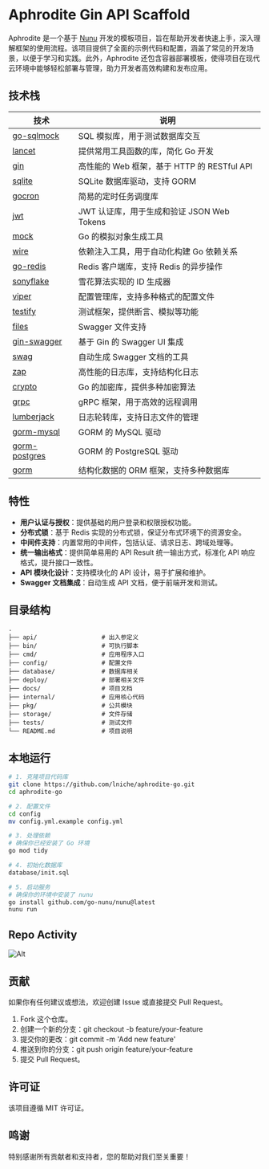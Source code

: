 # Aphrodite Gin API Scaffold

Aphrodite 是一个基于 [Nunu](https://github.com/go-nunu/nunu) 开发的模板项目，旨在帮助开发者快速上手，深入理解框架的使用流程。该项目提供了全面的示例代码和配置，涵盖了常见的开发场景，以便于学习和实践。此外，Aphrodite 还包含容器部署模板，使得项目在现代云环境中能够轻松部署与管理，助力开发者高效构建和发布应用。

## 技术栈

| 技术                                                   | 说明                                        |
| ------------------------------------------------------ | ------------------------------------------- |
| [go-sqlmock](https://github.com/DATA-DOG/go-sqlmock)   | SQL 模拟库，用于测试数据库交互              |
| [lancet](https://github.com/duke-git/lancet/v2)        | 提供常用工具函数的库，简化 Go 开发          |
| [gin](https://github.com/gin-gonic/gin)                | 高性能的 Web 框架，基于 HTTP 的 RESTful API |
| [sqlite](https://github.com/glebarez/sqlite)           | SQLite 数据库驱动，支持 GORM                |
| [gocron](https://github.com/go-co-op/gocron)           | 简易的定时任务调度库                        |
| [jwt](https://github.com/golang-jwt/jwt/v5)            | JWT 认证库，用于生成和验证 JSON Web Tokens  |
| [mock](https://github.com/golang/mock)                 | Go 的模拟对象生成工具                       |
| [wire](https://github.com/google/wire)                 | 依赖注入工具，用于自动化构建 Go 依赖关系    |
| [go-redis](https://github.com/redis/go-redis/v9)       | Redis 客户端库，支持 Redis 的异步操作       |
| [sonyflake](https://github.com/sony/sonyflake)         | 雪花算法实现的 ID 生成器                    |
| [viper](https://github.com/spf13/viper)                | 配置管理库，支持多种格式的配置文件          |
| [testify](https://github.com/stretchr/testify)         | 测试框架，提供断言、模拟等功能              |
| [files](https://github.com/swaggo/files)               | Swagger 文件支持                            |
| [gin-swagger](https://github.com/swaggo/gin-swagger)   | 基于 Gin 的 Swagger UI 集成                 |
| [swag](https://github.com/swaggo/swag)                 | 自动生成 Swagger 文档的工具                 |
| [zap](https://github.com/uber-go/zap)                  | 高性能的日志库，支持结构化日志              |
| [crypto](https://golang.org/x/crypto)                  | Go 的加密库，提供多种加密算法               |
| [grpc](https://google.golang.org/grpc)                 | gRPC 框架，用于高效的远程调用               |
| [lumberjack](https://gopkg.in/natefinch/lumberjack.v2) | 日志轮转库，支持日志文件的管理              |
| [gorm-mysql](https://gorm.io/driver/mysql)             | GORM 的 MySQL 驱动                          |
| [gorm-postgres](https://gorm.io/driver/postgres)       | GORM 的 PostgreSQL 驱动                     |
| [gorm](https://gorm.io/gorm)                           | 结构化数据的 ORM 框架，支持多种数据库       |

## 特性

- **用户认证与授权**：提供基础的用户登录和权限授权功能。
- **分布式锁**：基于 Redis 实现的分布式锁，保证分布式环境下的资源安全。
- **中间件支持**：内置常用的中间件，包括认证、请求日志、跨域处理等。
- **统一输出格式**：提供简单易用的 API Result 统一输出方式，标准化 API 响应格式，提升接口一致性。
- **API 模块化设计**：支持模块化的 API 设计，易于扩展和维护。
- **Swagger 文档集成**：自动生成 API 文档，便于前端开发和测试。

## 目录结构

```
.
├── api/                  # 出入参定义
├── bin/                  # 可执行脚本
├── cmd/                  # 应用程序入口
├── config/               # 配置文件
├── database/             # 数据库相关
├── deploy/               # 部署相关文件
├── docs/                 # 项目文档
├── internal/             # 应用核心代码
├── pkg/                  # 公共模块
├── storage/              # 文件存储
├── tests/                # 测试文件
└── README.md             # 项目说明
```

## 本地运行

```bash
# 1. 克隆项目代码库
git clone https://github.com/lniche/aphrodite-go.git
cd aphrodite-go

# 2. 配置文件
cd config
mv config.yml.example config.yml

# 3. 处理依赖
# 确保你已经安装了 Go 环境
go mod tidy

# 4. 初始化数据库
database/init.sql

# 5. 启动服务
# 确保你的环境中安装了 nunu
go install github.com/go-nunu/nunu@latest
nunu run
```

## Repo Activity

![Alt](https://repobeats.axiom.co/api/embed/75f6227f2c9b38043ecc5b2c0c5dfacd5cd373cb.svg "Repobeats analytics image")

## 贡献

如果你有任何建议或想法，欢迎创建 Issue 或直接提交 Pull Request。

1. Fork 这个仓库。
2. 创建一个新的分支：git checkout -b feature/your-feature
3. 提交你的更改：git commit -m 'Add new feature'
4. 推送到你的分支：git push origin feature/your-feature
5. 提交 Pull Request。

## 许可证

该项目遵循 MIT 许可证。

## 鸣谢

特别感谢所有贡献者和支持者，您的帮助对我们至关重要！
